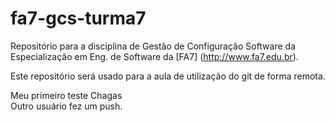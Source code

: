 fa7-gcs-turma7
==============

Repositório para a disciplina de Gestão de Configuração Software da Especialização em Eng. de Software da [FA7] (http://www.fa7.edu.br).

Este repositório será usado para a aula de utilização do git de forma remota.

Meu primeiro teste Chagas  
Outro usuário fez um push.
